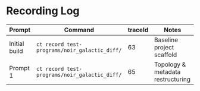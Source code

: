 # Recording Log

| Prompt | Command | traceId | Notes |
|--------|---------|---------|-------|
| Initial build | `ct record test-programs/noir_galactic_diff/` | 63 | Baseline project scaffold |
| Prompt 1 | `ct record test-programs/noir_galactic_diff/` | 65 | Topology & metadata restructuring |
